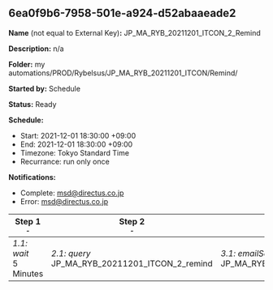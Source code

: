 ## 6ea0f9b6-7958-501e-a924-d52abaaeade2

**Name** (not equal to External Key)**:** JP_MA_RYB_20211201_ITCON_2_Remind

**Description:** n/a

**Folder:** my automations/PROD/Rybelsus/JP_MA_RYB_20211201_ITCON/Remind/

**Started by:** Schedule

**Status:** Ready

**Schedule:**

* Start: 2021-12-01 18:30:00 +09:00
* End: 2021-12-01 18:30:00 +09:00
* Timezone: Tokyo Standard Time
* Recurrance: run only once

**Notifications:**

* Complete: msd@directus.co.jp
* Error: msd@directus.co.jp

| Step 1<br>_<small>-</small>_ | Step 2<br>_<small>-</small>_ | Step 3<br>_<small>-</small>_ |
| --- | --- | --- |
| _1.1: wait_<br>5 Minutes | _2.1: query_<br>JP_MA_RYB_20211201_ITCON_2_remind | _3.1: emailSend_<br>JP_MA_RYB_20211201_ITCON_2_remind |
